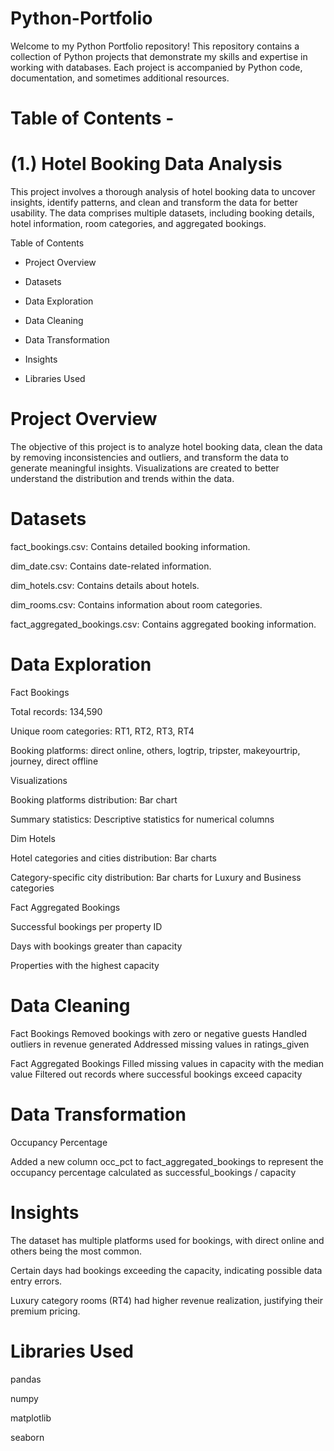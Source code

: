 # Python-Portfolio
Welcome to my Python Portfolio repository! This repository contains a collection of Python projects that demonstrate my skills and expertise in working with databases. Each project is accompanied by Python code, documentation, and sometimes additional resources.


# Table of Contents -
# (1.) Hotel Booking Data Analysis

This project involves a thorough analysis of hotel booking data to uncover insights, identify patterns, and clean and transform the data for better usability. The data comprises multiple datasets, including booking details, hotel information, room categories, and aggregated bookings.

Table of Contents

* Project Overview

* Datasets

* Data Exploration

* Data Cleaning

* Data Transformation

* Insights

* Libraries Used


# Project Overview

The objective of this project is to analyze hotel booking data, clean the data by removing inconsistencies and outliers, and transform the data to generate meaningful insights. Visualizations are created to better understand the distribution and trends within the data.


# Datasets

fact_bookings.csv: Contains detailed booking information.

dim_date.csv: Contains date-related information.

dim_hotels.csv: Contains details about hotels.

dim_rooms.csv: Contains information about room categories.

fact_aggregated_bookings.csv: Contains aggregated booking information.

# Data Exploration

Fact Bookings

Total records: 134,590

Unique room categories: RT1, RT2, RT3, RT4

Booking platforms: direct online, others, logtrip, tripster, makeyourtrip, journey, direct offline

Visualizations

Booking platforms distribution: Bar chart

Summary statistics: Descriptive statistics for numerical columns

Dim Hotels

Hotel categories and cities distribution: Bar charts

Category-specific city distribution: Bar charts for Luxury and Business categories

Fact Aggregated Bookings

Successful bookings per property ID

Days with bookings greater than capacity

Properties with the highest capacity

# Data Cleaning

Fact Bookings
Removed bookings with zero or negative guests
Handled outliers in revenue generated
Addressed missing values in ratings_given

Fact Aggregated Bookings
Filled missing values in capacity with the median value
Filtered out records where successful bookings exceed capacity

# Data Transformation

Occupancy Percentage

Added a new column occ_pct to fact_aggregated_bookings to represent the occupancy percentage calculated as successful_bookings / capacity

# Insights

The dataset has multiple platforms used for bookings, with direct online and others being the most common.

Certain days had bookings exceeding the capacity, indicating possible data entry errors.

Luxury category rooms (RT4) had higher revenue realization, justifying their premium pricing.

# Libraries Used

pandas

numpy

matplotlib

seaborn
